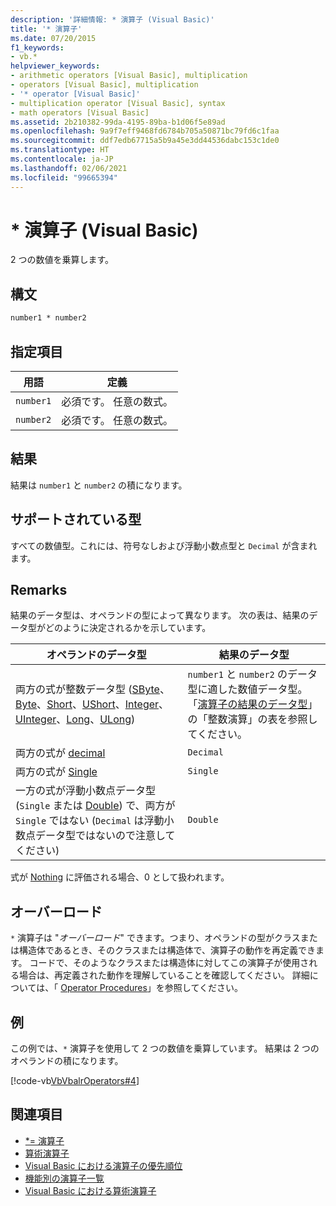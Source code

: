 ```yaml
---
description: '詳細情報: * 演算子 (Visual Basic)'
title: '* 演算子'
ms.date: 07/20/2015
f1_keywords:
- vb.*
helpviewer_keywords:
- arithmetic operators [Visual Basic], multiplication
- operators [Visual Basic], multiplication
- '* operator [Visual Basic]'
- multiplication operator [Visual Basic], syntax
- math operators [Visual Basic]
ms.assetid: 2b210382-99da-4195-89ba-b1d06f5e89ad
ms.openlocfilehash: 9a9f7eff9468fd6784b705a50871bc79fd6c1faa
ms.sourcegitcommit: ddf7edb67715a5b9a45e3dd44536dabc153c1de0
ms.translationtype: HT
ms.contentlocale: ja-JP
ms.lasthandoff: 02/06/2021
ms.locfileid: "99665394"
---
```

# <a name="-operator-visual-basic"></a>* 演算子 (Visual Basic)

2 つの数値を乗算します。  
  
## <a name="syntax"></a>構文  
  
```vb  
number1 * number2  
```  
  
## <a name="parts"></a>指定項目  
  
|用語|定義|  
|---|---|  
|`number1`|必須です。 任意の数式。|  
|`number2`|必須です。 任意の数式。|  
  
## <a name="result"></a>結果  

 結果は `number1` と `number2` の積になります。  
  
## <a name="supported-types"></a>サポートされている型  

 すべての数値型。これには、符号なしおよび浮動小数点型と `Decimal` が含まれます。  
  
## <a name="remarks"></a>Remarks  

 結果のデータ型は、オペランドの型によって異なります。 次の表は、結果のデータ型がどのように決定されるかを示しています。  
  
|オペランドのデータ型|結果のデータ型|  
|---|---|  
|両方の式が整数データ型 ([SByte](../data-types/sbyte-data-type.md)、[Byte](../data-types/byte-data-type.md)、[Short](../data-types/short-data-type.md)、[UShort](../data-types/ushort-data-type.md)、[Integer](../data-types/integer-data-type.md)、[UInteger](../data-types/uinteger-data-type.md)、[Long](../data-types/long-data-type.md)、[ULong](../data-types/ulong-data-type.md))|`number1` と `number2` のデータ型に適した数値データ型。 「[演算子の結果のデータ型](data-types-of-operator-results.md)」の「整数演算」の表を参照してください。|  
|両方の式が [decimal](../data-types/decimal-data-type.md)|`Decimal`|  
|両方の式が [Single](../data-types/single-data-type.md)|`Single`|  
|一方の式が浮動小数点データ型 (`Single` または [Double](../data-types/double-data-type.md)) で、両方が `Single` ではない (`Decimal` は浮動小数点データ型ではないので注意してください)|`Double`|  
  
 式が [Nothing](../nothing.md) に評価される場合、0 として扱われます。  
  
## <a name="overloading"></a>オーバーロード  

 `*` 演算子は "*オーバーロード*" できます。つまり、オペランドの型がクラスまたは構造体であるとき、そのクラスまたは構造体で、演算子の動作を再定義できます。 コードで、そのようなクラスまたは構造体に対してこの演算子が使用される場合は、再定義された動作を理解していることを確認してください。 詳細については、「 [Operator Procedures](../../programming-guide/language-features/procedures/operator-procedures.md)」を参照してください。  
  
## <a name="example"></a>例  

 この例では、`*` 演算子を使用して 2 つの数値を乗算しています。 結果は 2 つのオペランドの積になります。  
  
 [!code-vb[VbVbalrOperators#4](~/samples/snippets/visualbasic/VS_Snippets_VBCSharp/VbVbalrOperators/VB/Class1.vb#4)]  
  
## <a name="see-also"></a>関連項目

- [*= 演算子](multiplication-assignment-operator.md)
- [算術演算子](arithmetic-operators.md)
- [Visual Basic における演算子の優先順位](operator-precedence.md)
- [機能別の演算子一覧](operators-listed-by-functionality.md)
- [Visual Basic における算術演算子](../../programming-guide/language-features/operators-and-expressions/arithmetic-operators.md)
